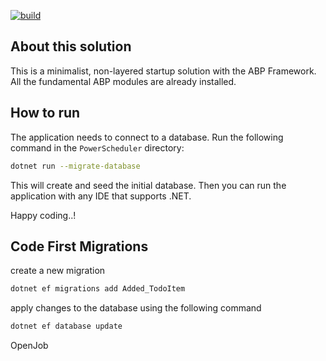 [![build](https://github.com/uncmd/PowerScheduler/actions/workflows/build.yml/badge.svg)](https://github.com/uncmd/PowerScheduler/actions/workflows/build.yml)

## About this solution

This is a minimalist, non-layered startup solution with the ABP Framework. All the fundamental ABP modules are already installed.

## How to run

The application needs to connect to a database. Run the following command in the `PowerScheduler` directory:

````bash
dotnet run --migrate-database
````

This will create and seed the initial database. Then you can run the application with any IDE that supports .NET.

Happy coding..!

## Code First Migrations

create a new migration

````bash
dotnet ef migrations add Added_TodoItem
````

apply changes to the database using the following command

````bash
dotnet ef database update
````

OpenJob

